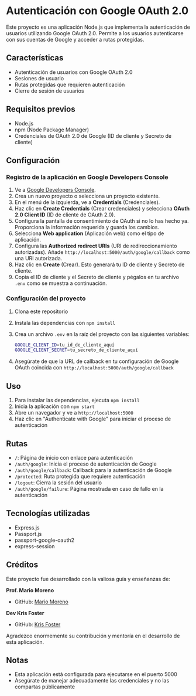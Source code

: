 # Autenticación con Google OAuth 2.0

Este proyecto es una aplicación Node.js que implementa la autenticación de usuarios utilizando Google OAuth 2.0. Permite a los usuarios autenticarse con sus cuentas de Google y acceder a rutas protegidas.

## Características

- Autenticación de usuarios con Google OAuth 2.0
- Sesiones de usuario
- Rutas protegidas que requieren autenticación
- Cierre de sesión de usuarios

## Requisitos previos

- Node.js
- npm (Node Package Manager)
- Credenciales de OAuth 2.0 de Google (ID de cliente y Secreto de cliente)

## Configuración

### Registro de la aplicación en Google Developers Console

1. Ve a [Google Developers Console](https://console.developers.google.com/).
2. Crea un nuevo proyecto o selecciona un proyecto existente.
3. En el menú de la izquierda, ve a **Credentials** (Credenciales).
4. Haz clic en **Create Credentials** (Crear credenciales) y selecciona **OAuth 2.0 Client ID** (ID de cliente de OAuth 2.0).
5. Configura la pantalla de consentimiento de OAuth si no lo has hecho ya. Proporciona la información requerida y guarda los cambios.
6. Selecciona **Web application** (Aplicación web) como el tipo de aplicación.
7. Configura las **Authorized redirect URIs** (URI de redireccionamiento autorizadas). Añade `http://localhost:5000/auth/google/callback` como una URI autorizada.
8. Haz clic en **Create** (Crear). Esto generará tu ID de cliente y Secreto de cliente.
9. Copia el ID de cliente y el Secreto de cliente y pégalos en tu archivo `.env` como se muestra a continuación.

### Configuración del proyecto

1. Clona este repositorio
2. Instala las dependencias con `npm install`
3. Crea un archivo `.env` en la raíz del proyecto con las siguientes variables:

    ```bash
    GOOGLE_CLIENT_ID=tu_id_de_cliente_aquí
    GOOGLE_CLIENT_SECRET=tu_secreto_de_cliente_aquí
    ```

4. Asegúrate de que la URL de callback en tu configuración de Google OAuth coincida con `http://localhost:5000/auth/google/callback`

## Uso

1. Para instalar las dependencias, ejecuta `npm install`
2. Inicia la aplicación con `npm start`
3. Abre un navegador y ve a `http://localhost:5000`
4. Haz clic en "Authenticate with Google" para iniciar el proceso de autenticación

## Rutas

- `/`: Página de inicio con enlace para autenticación
- `/auth/google`: Inicia el proceso de autenticación de Google
- `/auth/google/callback`: Callback para la autenticación de Google
- `/protected`: Ruta protegida que requiere autenticación
- `/logout`: Cierra la sesión del usuario
- `/auth/google/failure`: Página mostrada en caso de fallo en la autenticación

## Tecnologías utilizadas

- Express.js
- Passport.js
- passport-google-oauth2
- express-session

## Créditos

Este proyecto fue desarrollado con la valiosa guía y enseñanzas de:

**Prof. Mario Moreno**
- GitHub: [Mario Moreno](https://github.com/mariomorenor)
  
**Dev Kris Foster**
- GitHub: [Kris Foster](https://github.com/kriscfoster) 

Agradezco enormemente su contribución y mentoría en el desarrollo de esta aplicación.

## Notas

- Esta aplicación está configurada para ejecutarse en el puerto 5000
- Asegúrate de manejar adecuadamente las credenciales y no las compartas públicamente
